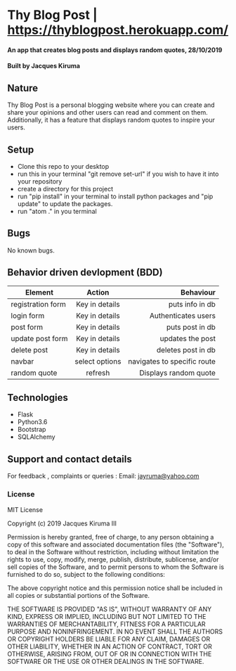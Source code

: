 # Thy Blog Post | https://thyblogpost.herokuapp.com/
#### An app that creates blog posts and displays random quotes, 28/10/2019

#### Built by **Jacques Kiruma**
## Nature
Thy Blog Post is  a personal blogging website where you can create and share your opinions and other users can read and comment on them. Additionally, it has a feature that displays random quotes to inspire your users.
## Setup
* Clone this repo to your desktop
* run this in your terminal "git remove set-url" if you wish to have it into your repository
* create a directory for this project
* run "pip install" in your terminal to install python packages and "pip update" to update the packages.
* run "atom ." in you terminal

## Bugs
No known bugs.

## Behavior driven devlopment (BDD)
| Element           | Action               | Behaviour                   |
| ------------------|:--------------------:| ---------------------------:|
| registration form |Key in details        | puts info in db             |
| login form        |Key in details        |Authenticates users          |
| post form         |Key in details        |puts post in db              |
| update post form  |Key in details        |updates the post             |
| delete post       |Key in details        |deletes post in db           |
| navbar            |select options        |navigates to specific route  |
| random quote      |refresh               |Displays random quote        |


## Technologies
* Flask
* Python3.6
* Bootstrap
* SQLAlchemy


## Support and contact details
For feedback , complaints or queries :
Email: jayruma@yahoo.com
### License

MIT License

Copyright (c) 2019 Jacques Kiruma III

Permission is hereby granted, free of charge, to any person obtaining a copy
of this software and associated documentation files (the "Software"), to deal
in the Software without restriction, including without limitation the rights
to use, copy, modify, merge, publish, distribute, sublicense, and/or sell
copies of the Software, and to permit persons to whom the Software is
furnished to do so, subject to the following conditions:

The above copyright notice and this permission notice shall be included in all
copies or substantial portions of the Software.

THE SOFTWARE IS PROVIDED "AS IS", WITHOUT WARRANTY OF ANY KIND, EXPRESS OR
IMPLIED, INCLUDING BUT NOT LIMITED TO THE WARRANTIES OF MERCHANTABILITY,
FITNESS FOR A PARTICULAR PURPOSE AND NONINFRINGEMENT. IN NO EVENT SHALL THE
AUTHORS OR COPYRIGHT HOLDERS BE LIABLE FOR ANY CLAIM, DAMAGES OR OTHER
LIABILITY, WHETHER IN AN ACTION OF CONTRACT, TORT OR OTHERWISE, ARISING FROM,
OUT OF OR IN CONNECTION WITH THE SOFTWARE OR THE USE OR OTHER DEALINGS IN THE
SOFTWARE.
